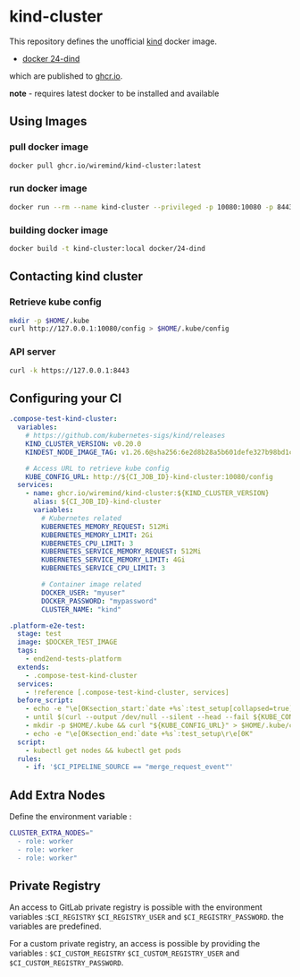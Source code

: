 # kind-cluster

This repository defines the unofficial [kind](https://github.com/kubernetes-sigs/kind) docker image.

* [docker 24-dind](docker/24-dind)

which are published to [ghcr.io](https://github.com/wiremind/kind-cluster/pkgs/container/kind-cluster).


__note__ - requires latest docker to be installed and available

## Using Images

### pull docker image

```bash
docker pull ghcr.io/wiremind/kind-cluster:latest
```

### run docker image

```bash
docker run --rm --name kind-cluster --privileged -p 10080:10080 -p 8443:8443 ghcr.io/wiremind/kind-cluster:latest
```

### building docker image

```bash
docker build -t kind-cluster:local docker/24-dind
```

## Contacting kind cluster

### Retrieve kube config
```bash
mkdir -p $HOME/.kube
curl http://127.0.0.1:10080/config > $HOME/.kube/config
```

### API server
```bash
curl -k https://127.0.0.1:8443
```

## Configuring your CI
```yaml
.compose-test-kind-cluster:
  variables:
    # https://github.com/kubernetes-sigs/kind/releases
    KIND_CLUSTER_VERSION: v0.20.0
    KINDEST_NODE_IMAGE_TAG: v1.26.6@sha256:6e2d8b28a5b601defe327b98bd1c2d1930b49e5d8c512e1895099e4504007adb

    # Access URL to retrieve kube config
    KUBE_CONFIG_URL: http://${CI_JOB_ID}-kind-cluster:10080/config
  services:
    - name: ghcr.io/wiremind/kind-cluster:${KIND_CLUSTER_VERSION}
      alias: ${CI_JOB_ID}-kind-cluster
      variables:
        # Kubernetes related
        KUBERNETES_MEMORY_REQUEST: 512Mi
        KUBERNETES_MEMORY_LIMIT: 2Gi
        KUBERNETES_CPU_LIMIT: 3
        KUBERNETES_SERVICE_MEMORY_REQUEST: 512Mi
        KUBERNETES_SERVICE_MEMORY_LIMIT: 4Gi
        KUBERNETES_SERVICE_CPU_LIMIT: 3

        # Container image related
        DOCKER_USER: "myuser"
        DOCKER_PASSWORD: "mypassword"
        CLUSTER_NAME: "kind"

.platform-e2e-test:
  stage: test
  image: $DOCKER_TEST_IMAGE
  tags:
    - end2end-tests-platform
  extends:
    - .compose-test-kind-cluster
  services:
    - !reference [.compose-test-kind-cluster, services]
  before_script:
    - echo -e "\e[0Ksection_start:`date +%s`:test_setup[collapsed=true]\r\e[0KSetting up tests..."
    - until $(curl --output /dev/null --silent --head --fail ${KUBE_CONFIG_URL}); do echo "Waiting for kind cluster to come up online (${KUBE_CONFIG_URL})..."; sleep 5; done
    - mkdir -p $HOME/.kube && curl "${KUBE_CONFIG_URL}" > $HOME/.kube/config && chmod 600 $HOME/.kube/config
    - echo -e "\e[0Ksection_end:`date +%s`:test_setup\r\e[0K"
  script:
    - kubectl get nodes && kubectl get pods
  rules:
    - if: '$CI_PIPELINE_SOURCE == "merge_request_event"'
```

## Add Extra Nodes

Define the environment variable :
```bash
CLUSTER_EXTRA_NODES="
  - role: worker
  - role: worker
  - role: worker"
```

## Private Registry

An access to GitLab private registry is possible with the environment variables :`$CI_REGISTRY` `$CI_REGISTRY_USER` and `$CI_REGISTRY_PASSWORD`.
the variables are predefined.

For a custom private registry, an access is possible by providing the variables : `$CI_CUSTOM_REGISTRY` `$CI_CUSTOM_REGISTRY_USER` and `$CI_CUSTOM_REGISTRY_PASSWORD`.